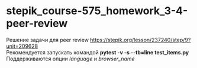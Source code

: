 # stepik_course-575_homework_3-4-peer-review
Решение задачи для peer review https://stepik.org/lesson/237240/step/9?unit=209628  
Рекомендуется запускать командой **pytest -v -s --tb=line test_items.py**  
Поддерживаются опции *language* и *browser_name*
